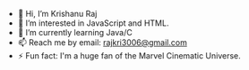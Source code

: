 - 👋 Hi, I’m Krishanu Raj
- 👀 I’m interested in JavaScript and HTML.
- 🌱 I’m currently learning Java/C
- 📫 Reach me by email: rajkri3006@gmail.com 
- ⚡ Fun fact: I'm a huge fan of the Marvel Cinematic Universe.

<!---
rajkrishanu/rajkrishanu is a ✨ special ✨ repository because its `README.md` (this file) appears on your GitHub profile.
You can click the Preview link to take a look at your changes.
--->
